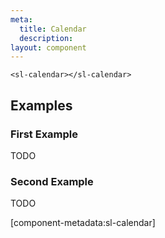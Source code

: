 ```yaml
---
meta:
  title: Calendar
  description:
layout: component
---
```


```html:preview
<sl-calendar></sl-calendar>
```

## Examples

### First Example

TODO

### Second Example

TODO

[component-metadata:sl-calendar]
